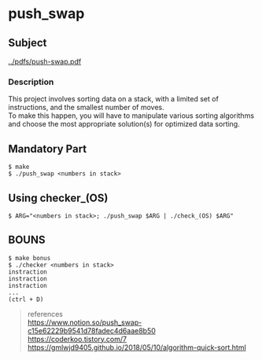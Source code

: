 # push_swap
  
## Subject
  
[../pdfs/push-swap.pdf](https://github.com/LEEBONGHAK/42_seoul_42cursus/blob/main/pdfs/push_swap.pdf)
  
### Description
  
This project involves sorting data on a stack, with a limited set of instructions, and the smallest number of moves.  
To make this happen, you will have to manipulate various sorting algorithms and choose the most appropriate solution(s) for optimized data sorting.  
  
## Mandatory Part
  
```
$ make
$ ./push_swap <numbers in stack>
```
  
## Using checker_(OS)
  
```
$ ARG="<numbers in stack>; ./push_swap $ARG | ./check_(OS) $ARG"
```
  
## BOUNS

```
$ make bonus
$ ./checker <numbers in stack>
instraction
instraction
instraction
...
(ctrl + D)
```

> references  
https://www.notion.so/push_swap-c15e62229b9541d78fadec4d6aae8b50  
https://coderkoo.tistory.com/7  
https://gmlwjd9405.github.io/2018/05/10/algorithm-quick-sort.html  
  
